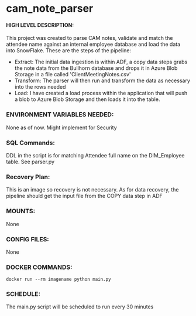 # cam_note_parser

#### HIGH LEVEL DESCRIPTION:

This project was created to parse CAM notes, validate and match the attendee name against an internal employee database and load the data into SnowFlake.
These are the steps of the pipeline:

- Extract: The initial data ingestion is within ADF, a copy data steps grabs the note data from the Bullhorn database and drops it in Azure Blob Storage in a file called 'ClientMeetingNotes.csv'
- Transform: The parser will then run and transform the data as necessary into the rows needed
- Load: I have created a load process within the application that will push a blob to Azure Blob Storage and then loads it into the table.

### ENVIRONMENT VARIABLES NEEDED:
None as of now. Might implement for Security

### SQL Commands:
DDL in the script is for matching Attendee full name on the DIM_Employee table. See parser.py

### Recovery Plan:
This is an image so recovery is not necessary. As for data recovery, the pipeline should get the input file from the COPY data step in ADF

### MOUNTS:
None

### CONFIG FILES:
None

### DOCKER COMMANDS:

`docker run --rm imagename python main.py`

### SCHEDULE:
The main.py script will be scheduled to run every 30 minutes
